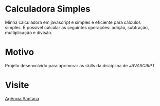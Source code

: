 # Calculadora Simples
Minha calculadora em javascript e simples e eficiente para cálculos simples. É possível calcular as seguintes operações: adição, subtração, multiplicação e divisão.

# Motivo
Projeto desenvolvido para aprimorar as skills da disciplina de *JAVASCRIPT*

# Visite
[Agência Santana](https://agenciasantana.com.br)


